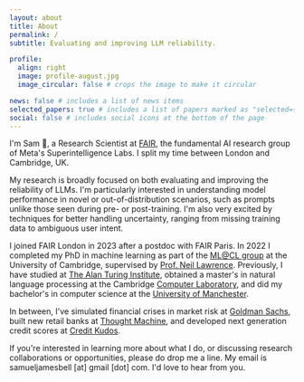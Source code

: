 ```yaml
---
layout: about
title: About
permalink: /
subtitle: Evaluating and improving LLM reliability.

profile:
  align: right
  image: profile-august.jpg
  image_circular: false # crops the image to make it circular

news: false # includes a list of news items
selected_papers: true # includes a list of papers marked as "selected={true}"
social: false # includes social icons at the bottom of the page
---
```


I'm Sam 👋, a Research Scientist at [FAIR](https://ai.facebook.com/research/), the fundamental AI research group of Meta's Superintelligence Labs. I split my time between London and Cambridge, UK.

My research is broadly focused on both evaluating and improving the reliability of LLMs.
I'm particularly interested in understanding model performance in novel or out-of-distribution scenarios, such as prompts unlike those seen during pre- or post-training.
I'm also very excited by techniques for better handling uncertainty, ranging from missing training data to ambiguous user intent.

I joined FAIR London in 2023 after a postdoc with FAIR Paris. 
In 2022 I completed my PhD in machine learning as part of the [ML@CL group](https://mlatcl.github.io/) at the University of Cambridge, supervised by [Prof. Neil Lawrence](https://inverseprobability.com/).
Previously, I have studied at [The Alan Turing Institute](https://www.turing.ac.uk), obtained a master's in natural language processing at the Cambridge [Computer Laboratory](https://www.cl.cam.ac.uk/), and did my bachelor's in computer science at the [University of Manchester](https://www.cs.manchester.ac.uk/).

In between, I've simulated financial crises in market risk at [Goldman Sachs](https://www.goldmansachs.com), built new retail banks at [Thought Machine](https://www.thoughtmachine.net/), and developed next generation credit scores at [Credit Kudos](https://creditkudos.com/).

<!-- I'm also the Founder and Chair of [The Preptrack Foundation](https://preptrack.co.uk), a registered charity building technology for HIV prevention. Our first app, Preptrack, helps people who use PrEP, the medication that eliminates the risk of HIV infection. -->

If you're interested in learning more about what I do, or discussing research collaborations or opportunities, please do drop me a line. My email is samueljamesbell [at] gmail [dot] com. I'd love to hear from you.




